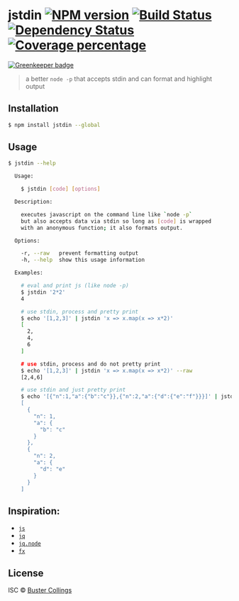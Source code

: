 # jstdin [![NPM version][npm-image]][npm-url] [![Build Status][travis-image]][travis-url] [![Dependency Status][daviddm-image]][daviddm-url] [![Coverage percentage][coveralls-image]][coveralls-url]

[![Greenkeeper badge](https://badges.greenkeeper.io/busterc/jstdin.svg)](https://greenkeeper.io/)

> a better `node -p` that accepts stdin and can format and highlight output

## Installation

```sh
$ npm install jstdin --global
```

## Usage

```sh
$ jstdin --help

  Usage:

    $ jstdin [code] [options]

  Description:

    executes javascript on the command line like `node -p`
    but also accepts data via stdin so long as [code] is wrapped
    with an anonymous function; it also formats output.

  Options:

    -r, --raw   prevent formatting output
    -h, --help  show this usage information

  Examples:

    # eval and print js (like node -p)
    $ jstdin '2*2'
    4

    # use stdin, process and pretty print
    $ echo '[1,2,3]' | jstdin 'x => x.map(x => x*2)'
    [
      2,
      4,
      6
    ]

    # use stdin, process and do not pretty print
    $ echo '[1,2,3]' | jstdin 'x => x.map(x => x*2)' --raw
    [2,4,6]

    # use stdin and just pretty print
    $ echo '[{"n":1,"a":{"b":"c"}},{"n":2,"a":{"d":{"e":"f"}}}]' | jstdin'
    [
      {
        "n": 1,
        "a": {
          "b": "c"
        }
      },
      {
        "n": 2,
        "a": {
          "d": "e"
        }
      }
    ]
```

## Inspiration:

- [`js`](https://www.npmjs.com/package/js)
- [`jq`](https://www.npmjs.com/package/node-jq)
- [`jq.node`](https://www.npmjs.com/package/jq.node)
- [`fx`](https://www.npmjs.com/package/fx)

## License

ISC © [Buster Collings](https://about.me/buster)

[npm-image]: https://badge.fury.io/js/jstdin.svg
[npm-url]: https://npmjs.org/package/jstdin
[travis-image]: https://travis-ci.org/busterc/jstdin.svg?branch=master
[travis-url]: https://travis-ci.org/busterc/jstdin
[daviddm-image]: https://david-dm.org/busterc/jstdin.svg?theme=shields.io
[daviddm-url]: https://david-dm.org/busterc/jstdin
[coveralls-image]: https://coveralls.io/repos/busterc/jstdin/badge.svg
[coveralls-url]: https://coveralls.io/r/busterc/jstdin
